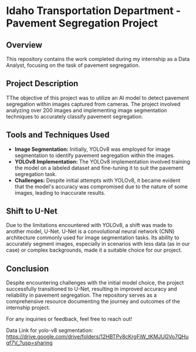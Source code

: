 # Idaho Transportation Department - Pavement Segregation Project

## Overview

This repository contains the work completed during my internship as a Data Analyst, focusing on the task of pavement segregation.

## Project Description

TThe objective of this project was to utilize an AI model to detect pavement segregation within images captured from cameras. The project involved analyzing over 200 images and implementing image segmentation techniques to accurately classify pavement segregation.

## Tools and Techniques Used

- **Image Segmentation:** Initially, YOLOv8 was employed for image segmentation to identify pavement segregation within the images.
- **YOLOv8 Implementation:** The YOLOv8 implementation involved training the model on a labeled dataset and fine-tuning it to suit the pavement segregation task.
- **Challenges:** Despite initial attempts with YOLOv8, it became evident that the model's accuracy was compromised due to the nature of some images, leading to inaccurate results.

## Shift to U-Net

Due to the limitations encountered with YOLOv8, a shift was made to another model, U-Net. U-Net is a convolutional neural network (CNN) architecture commonly used for image segmentation tasks. Its ability to accurately segment images, especially in scenarios with less data (as in our case) or complex backgrounds, made it a suitable choice for our project.



## Conclusion

Despite encountering challenges with the initial model choice, the project successfully transitioned to U-Net, resulting in improved accuracy and reliability in pavement segregation. The repository serves as a comprehensive resource documenting the journey and outcomes of the internship project.

For any inquiries or feedback, feel free to reach out!


Data Link for yolo-v8 segmentation: https://drive.google.com/drive/folders/12HBTPv8cKrgFiW_tKMJUGVo7QHuqf7V_?usp=sharing
